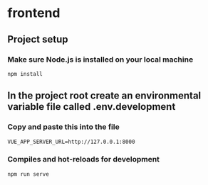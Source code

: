 # frontend

## Project setup

### Make sure Node.js is installed on your local machine

```
npm install
```
## In the project root create an environmental variable file called .env.development
### Copy and paste this into the file
```
VUE_APP_SERVER_URL=http://127.0.0.1:8000
```

### Compiles and hot-reloads for development
```
npm run serve
```


